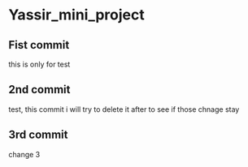# Yassir_mini_project

## Fist commit
this is only for test

## 2nd commit
test, this commit i will try to delete it after to see if those chnage stay

## 3rd commit 
change 3